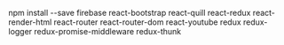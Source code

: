  npm install --save firebase react-bootstrap react-quill react-redux react-render-html react-router react-router-dom react-youtube redux  redux-logger redux-promise-middleware redux-thunk